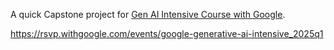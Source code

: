 
A quick Capstone project for [Gen AI Intensive Course with Google](https://www.kaggle.com/competitions/gen-ai-intensive-course-capstone-2025q1/overview).

https://rsvp.withgoogle.com/events/google-generative-ai-intensive_2025q1
